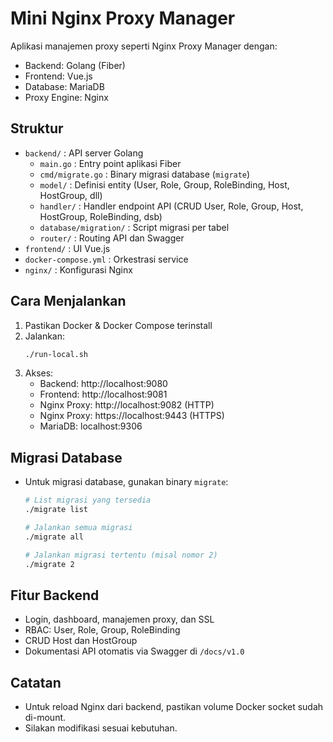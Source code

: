 # Mini Nginx Proxy Manager

Aplikasi manajemen proxy seperti Nginx Proxy Manager dengan:
- Backend: Golang (Fiber)
- Frontend: Vue.js
- Database: MariaDB
- Proxy Engine: Nginx

## Struktur
- `backend/` : API server Golang
  - `main.go` : Entry point aplikasi Fiber
  - `cmd/migrate.go` : Binary migrasi database (`migrate`)
  - `model/` : Definisi entity (User, Role, Group, RoleBinding, Host, HostGroup, dll)
  - `handler/` : Handler endpoint API (CRUD User, Role, Group, Host, HostGroup, RoleBinding, dsb)
  - `database/migration/` : Script migrasi per tabel
  - `router/` : Routing API dan Swagger
- `frontend/` : UI Vue.js
- `docker-compose.yml` : Orkestrasi service
- `nginx/` : Konfigurasi Nginx

## Cara Menjalankan
1. Pastikan Docker & Docker Compose terinstall
2. Jalankan:
   ```bash
   ./run-local.sh
   ```
3. Akses:
   - Backend: http://localhost:9080
   - Frontend: http://localhost:9081
   - Nginx Proxy: http://localhost:9082 (HTTP)
   - Nginx Proxy: https://localhost:9443 (HTTPS)
   - MariaDB: localhost:9306

## Migrasi Database
- Untuk migrasi database, gunakan binary `migrate`:
  ```bash
  # List migrasi yang tersedia
  ./migrate list

  # Jalankan semua migrasi
  ./migrate all

  # Jalankan migrasi tertentu (misal nomor 2)
  ./migrate 2
  ```

## Fitur Backend
- Login, dashboard, manajemen proxy, dan SSL
- RBAC: User, Role, Group, RoleBinding
- CRUD Host dan HostGroup
- Dokumentasi API otomatis via Swagger di `/docs/v1.0`

## Catatan
- Untuk reload Nginx dari backend, pastikan volume Docker socket sudah di-mount.
- Silakan modifikasi sesuai kebutuhan.
